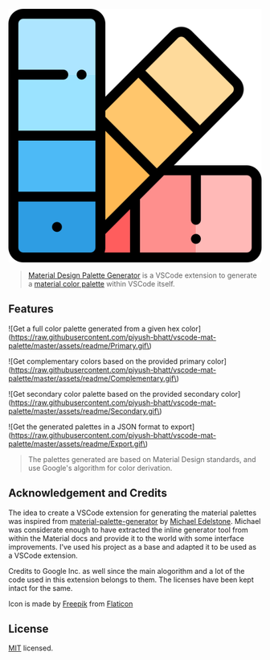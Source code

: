 <p align="center">
  <img src="https://raw.githubusercontent.com/piyush-bhatt/vscode-mat-palette/master/assets/images/icon_logo.png" alt="Material Palette Logo" /></a>
</p>

> [Material Design Palette Generator](https://marketplace.visualstudio.com/items?itemName=piyush-bhatt.vscode-mat-palette) is a VSCode extension to generate a [material color palette](https://material.io/design/color/the-color-system.html#tools-for-picking-colors) within VSCode itself.

## Features

\!\[Get a full color palette generated from a given hex color\]\(https://raw.githubusercontent.com/piyush-bhatt/vscode-mat-palette/master/assets/readme/Primary.gif\)

\!\[Get complementary colors based on the provided primary color\]\(https://raw.githubusercontent.com/piyush-bhatt/vscode-mat-palette/master/assets/readme/Complementary.gif\)

\!\[Get secondary color palette based on the provided secondary color\]\(https://raw.githubusercontent.com/piyush-bhatt/vscode-mat-palette/master/assets/readme/Secondary.gif\)

\!\[Get the generated palettes in a JSON format to export\]\(https://raw.githubusercontent.com/piyush-bhatt/vscode-mat-palette/master/assets/readme/Export.gif\)

> The palettes generated are based on Material Design standards, and use Google's algorithm for color derivation.

## Acknowledgement and Credits

The idea to create a VSCode extension for generating the material palettes was inspired from [material-palette-generator](https://github.com/edelstone/material-palette-generator) by [Michael Edelstone](https://michaeledelstone.com/). Michael was considerate enough to have extracted the inline generator tool from within the Material docs and provide it to the world with some interface improvements. I've used his project as a base and adapted it to be used as a VSCode extension.

Credits to Google Inc. as well since the main alogorithm and a lot of the code used in this extension belongs to them. The licenses have been kept intact for the same.

Icon is made by [Freepik](https://www.freepik.com) from [Flaticon](https://www.flaticon.com/)

## License

[MIT](https://raw.githubusercontent.com/piyush-bhatt/vscode-mat-palette/main/LICENSE) licensed.
